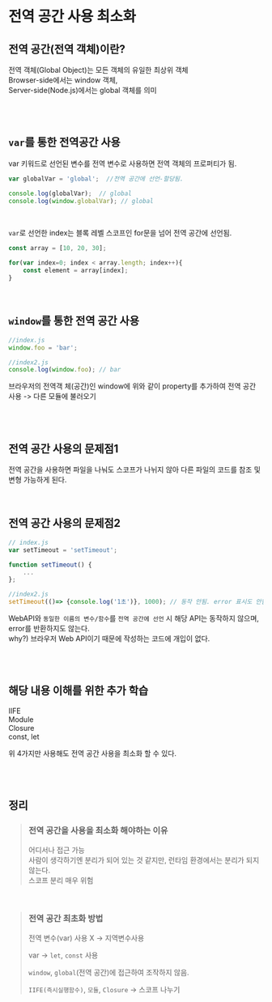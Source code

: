 # 전역 공간 사용 최소화

## 전역 공간(전역 객체)이란?

전역 객체(Global Object)는 모든 객체의 유일한 최상위 객체<br/>
Browser-side에서는 window 객체,<br/>
Server-side(Node.js)에서는 global 객체를 의미<br/>



<br/>
<br/>

## ```var```를 통한 전역공간 사용

var 키워드로 선언된 변수를 전역 변수로 사용하면 전역 객체의 프로퍼티가 됨.
```javascript
var globalVar = 'global';  //전역 공간에 선언-할당됨.

console.log(globalVar);  // global
console.log(window.globalVar); // global
```

<br/>

```var```로 선언한 index는 블록 레벨 스코프인 for문을 넘어 전역 공간에 선언됨.
```javascript
const array = [10, 20, 30];

for(var index=0; index < array.length; index++){
    const element = array[index];
}
```





<br/>


## ```window```를 통한 전역 공간 사용

```javascript
//index.js
window.foo = 'bar';

//index2.js
console.log(window.foo); // bar
```
브라우저의 전역객 체(공간)인 window에 위와 같이 property를 추가하여 전역 공간 사용 -> 다른 모듈에 불러오기

<br/><br/>



## 전역 공간 사용의 문제점1

전역 공간을 사용하면 파일을 나눠도 스코프가 나뉘지 않아 다른 파일의 코드를 참조 및 변형 가능하게 된다.


<br/>



## 전역 공간 사용의 문제점2

```javascript
// index.js
var setTimeout = 'setTimeout';

function setTimeout() {
    ...
};

//index2.js
setTimeout(()=> {console.log('1초')}, 1000); // 동작 안됨. error 표시도 안함.
```

WebAPI와 ```동일한 이름의 변수/함수```를 ```전역 공간에 선언``` 시 해당 API는 동작하지 않으며, error를 반환하지도 않는다. <br/>
why?) 브라우저 Web API이기 때문에 작성하는 코드에 개입이 없다. 



<br/>
<br/>



## 해당 내용 이해를 위한 추가 학습
IIFE<br>
Module<br>
Closure<br>
const, let<br>

위 4가지만 사용해도 전역 공간 사용을 최소화 할 수 있다.

<br/><br/>

## 정리
>### 전역 공간을 사용을 최소화 해야하는 이유
>
>어디서나 접근 가능<br/>
>사람이 생각하기엔 분리가 되어 있는 것 같지만, 런타임 환경에서는 분리가 되지 않는다.<br/>
>스코프 분리 매우 위험

<br/>

>### 전역 공간 최초화 방법
>전역 변수(var) 사용 X -> 지역변수사용<br/>
>
> var -> ```let```, ```const``` 사용<br/>
>
>```window```, ```global```(전역 공간)에 접근하여 조작하지 않음.<br/>
>
> ```IIFE(즉시실행함수)```, ```모듈```, ```Closure``` -> 스코프 나누기




